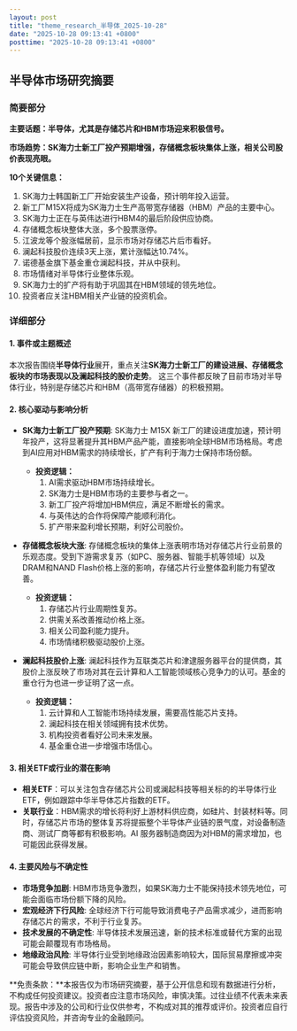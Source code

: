 ```yaml
---
layout: post
title: "theme_research_半导体_2025-10-28"
date: "2025-10-28 09:13:41 +0800"
posttime: "2025-10-28 09:13:41 +0800"
---
```


## 半导体市场研究摘要

### 简要部分

**主要话题：半导体，尤其是存储芯片和HBM市场迎来积极信号。**

**市场趋势：SK海力士新工厂投产预期增强，存储概念板块集体上涨，相关公司股价表现亮眼。**

**10个关键信息：**

1.  SK海力士韩国新工厂开始安装生产设备，预计明年投入运营。
2.  新工厂M15X将成为SK海力士生产高带宽存储器（HBM）产品的主要中心。
3.  SK海力士正在与英伟达进行HBM4的最后阶段供应协商。
4.  存储概念板块整体大涨，多个股票涨停。
5.  江波龙等个股涨幅居前，显示市场对存储芯片后市看好。
6.  澜起科技股价连续3天上涨，累计涨幅达10.74%。
7.  诺德基金旗下基金重仓澜起科技，并从中获利。
8.  市场情绪对半导体行业整体乐观。
9.  SK海力士的扩产将有助于巩固其在HBM领域的领先地位。
10. 投资者应关注HBM相关产业链的投资机会。

### 详细部分

#### 1. 事件或主题概述

本次报告围绕**半导体行业**展开，重点关注**SK海力士新工厂的建设进展、存储概念板块的市场表现以及澜起科技的股价走势**。 这三个事件都反映了目前市场对半导体行业，特别是存储芯片和HBM（高带宽存储器）的积极预期。

#### 2. 核心驱动与影响分析

*   **SK海力士新工厂投产预期**:  SK海力士 M15X 新工厂的建设进度加速，预计明年投产，这将显著提升其HBM产品产能，直接影响全球HBM市场格局。考虑到AI应用对HBM需求的持续增长，扩产有利于海力士保持市场份额。
    *   **投资逻辑：**
        1.  AI需求驱动HBM市场持续增长。
        2.  SK海力士是HBM市场的主要参与者之一。
        3.  新工厂投产将增加HBM供应，满足不断增长的需求。
        4.  与英伟达的合作将保障产能顺利消化。
        5.  扩产带来盈利增长预期，利好公司股价。

*   **存储概念板块大涨**:  存储概念板块的集体上涨表明市场对存储芯片行业前景的乐观态度。受到下游需求复苏（如PC、服务器、智能手机等领域）以及DRAM和NAND Flash价格上涨的影响，存储芯片行业整体盈利能力有望改善。
    *   **投资逻辑：**
        1.  存储芯片行业周期性复苏。
        2.  供需关系改善推动价格上涨。
        3.  相关公司盈利能力提升。
        4.  市场情绪积极驱动股价上涨。

*   **澜起科技股价上涨**:  澜起科技作为互联类芯片和津逮服务器平台的提供商，其股价上涨反映了市场对其在云计算和人工智能领域核心竞争力的认可。基金的重仓行为也进一步证明了这一点。
    *   **投资逻辑：**
        1.  云计算和人工智能市场持续发展，需要高性能芯片支持。
        2.  澜起科技在相关领域拥有技术优势。
        3.  机构投资者看好公司未来发展。
        4.  基金重仓进一步增强市场信心。

#### 3. 相关ETF或行业的潜在影响

*   **相关ETF**：可以关注包含存储芯片公司或澜起科技等相关标的的半导体行业ETF，例如跟踪中华半导体芯片指数的ETF。
*   **关联行业**：HBM需求的增长将利好上游材料供应商，如硅片、封装材料等。同时，存储芯片市场的整体复苏将提振整个半导体产业链的景气度，对设备制造商、测试厂商等都有积极影响。AI 服务器制造商因为对HBM的需求增加，也可能因此获得发展。

#### 4. 主要风险与不确定性

*   **市场竞争加剧**: HBM市场竞争激烈，如果SK海力士不能保持技术领先地位，可能会面临市场份额下降的风险。
*   **宏观经济下行风险**: 全球经济下行可能导致消费电子产品需求减少，进而影响存储芯片的需求，不利于行业复苏。
*   **技术发展的不确定性**: 半导体技术发展迅速，新的技术标准或替代方案的出现可能会颠覆现有市场格局。
*   **地缘政治风险**: 半导体行业受到地缘政治因素影响较大，国际贸易摩擦或冲突可能会导致供应链中断，影响企业生产和销售。

**免责条款：**本报告仅为市场研究摘要，基于公开信息和现有数据进行分析，不构成任何投资建议。投资者应注意市场风险，审慎决策。过往业绩不代表未来表现。报告中涉及的公司和行业仅供参考，不构成对其的推荐或评价。投资者应自行评估投资风险，并咨询专业的金融顾问。